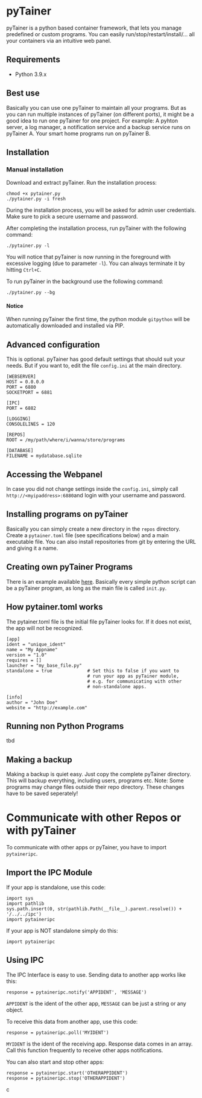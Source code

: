 # pyTainer
pyTainer is a python based container framework, that lets you manage predefined or custom programs. You can easily run/stop/restart/install/... all your containers via an intuitive web panel.

## Requirements
- Python 3.9.x

## Best use
Basically you can use one pyTainer to maintain all your programs. But as you can run multiple instances of pyTainer (on different ports), it might be a good idea to run one pyTainer for one project. For example: A pyhton server, a log manager, a notification service and a backup service runs on pyTainer A. Your smart home programs run on pyTainer B.

## Installation

### Manual installation
Download and extract pyTainer. Run the installation process:
```
chmod +x pytainer.py
./pytainer.py -i fresh
```
During the installation process, you will be asked for admin user credentials. Make sure to pick a secure username and password.

After completing the installation process, run pyTainer with the following command:
```
./pytainer.py -l
```
You will notice that pyTainer is now running in the foreground with excessive logging (due to parameter `-l`). You can always terminate it by hitting `Ctrl+C`.

To run pyTainer in the background use the following command:

```
./pytainer.py --bg
```

#### Notice
When running pyTainer the first time, the python module `gitpython` will be automatically downloaded and installed via PIP.

## Advanced configuration
This is optional. pyTainer has good default settings that should suit your needs. But if you want to, edit the file `config.ini` at the main directory.
```
[WEBSERVER]
HOST = 0.0.0.0
PORT = 6880
SOCKETPORT = 6881

[IPC]
PORT = 6882

[LOGGING]
CONSOLELINES = 120

[REPOS]
ROOT = /my/path/where/i/wanna/store/programs

[DATABASE]
FILENAME = mydatabase.sqlite
```

## Accessing the Webpanel
In case you did not change settings inside the `config.ini`, simply call `http://<myipaddress>:6880`and login with your username and password.

## Installing programs on pyTainer
Basically you can simply create a new directory in the `repos` directory. Create a `pytainer.toml` file (see specifications below) and a main executable file. You can also install repositories from git by entering the URL and giving it a name.

## Creating own pyTainer Programs
There is an example available [here](https://github.com/mokny/pytainer_example). Basically every simple python script can be a pyTainer program, as long as the main file is called `init.py`.

## How pytainer.toml works
The pytainer.toml file is the initial file pyTainer looks for. If it does not exist, the app will not be recognized.
```
[app]
ident = "unique_ident"
name = "My Appname"
version = "1.0"
requires = []
launcher = "my_base_file.py"
standalone = true             # Set this to false if you want to 
                              # run your app as pyTainer module,
                              # e.g. for communicating with other
                              # non-standalone apps.

[info]
author = "John Doe"
website = "http://example.com"
```

## Running non Python Programs
tbd

## Making a backup
Making a backup is quiet easy. Just copy the complete pyTainer directory. This will backup everything, including users, programs etc. Note: Some programs may change files outside their repo directory. These changes have to be saved seperately!

# Communicate with other Repos or with pyTainer
To communicate with other apps or pyTainer, you have to import `pytaineripc`.

## Import the IPC Module
If your app is standalone, use this code:
```
import sys
import pathlib
sys.path.insert(0, str(pathlib.Path(__file__).parent.resolve()) + '/../../ipc')
import pytaineripc
```
If your app is NOT standalone simply do this:
```
import pytaineripc
```

## Using IPC
The IPC Interface is easy to use. Sending data to another app works like this:
```
response = pytaineripc.notify('APPIDENT', 'MESSAGE')
```
`APPIDENT` is the ident of the other app, `MESSAGE` can be just a string or any object.

To receive this data from another app, use this code:

```
response = pytaineripc.poll('MYIDENT')
```
`MYIDENT` is the ident of the receiving app. Response data comes in an array. Call this function frequently to receive other apps notifications.

You can also start and stop other apps:
```
response = pytaineripc.start('OTHERAPPIDENT')
response = pytaineripc.stop('OTHERAPPIDENT')
```
c

